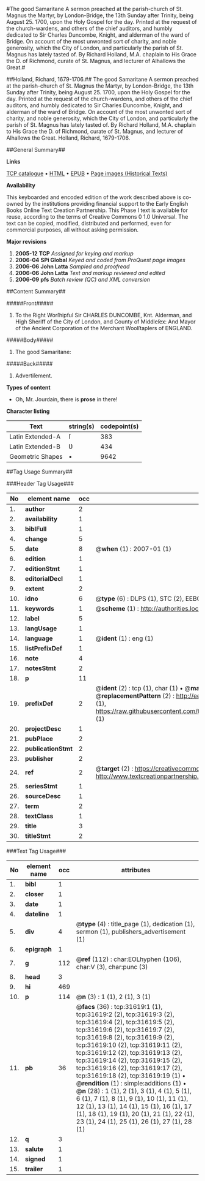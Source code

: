 #The good Samaritane A sermon preached at the parish-church of St. Magnus the Martyr, by London-Bridge, the 13th Sunday after Trinity, being August 25. 1700, upon the Holy Gospel for the day. Printed at the request of the church-wardens, and others of the chief auditors, and humbly dedicated to Sir Charles Duncombe, Knight, and alderman of the ward of Bridge. On account of the most unwonted sort of charity, and noble generosity, which the City of London, and particularly the parish of St. Magnus has lately tasted of. By Richard Holland, M.A. chaplain to His Grace the D. of Richmond, curate of St. Magnus, and lecturer of Alhallows the Great.#

##Holland, Richard, 1679-1706.##
The good Samaritane A sermon preached at the parish-church of St. Magnus the Martyr, by London-Bridge, the 13th Sunday after Trinity, being August 25. 1700, upon the Holy Gospel for the day. Printed at the request of the church-wardens, and others of the chief auditors, and humbly dedicated to Sir Charles Duncombe, Knight, and alderman of the ward of Bridge. On account of the most unwonted sort of charity, and noble generosity, which the City of London, and particularly the parish of St. Magnus has lately tasted of. By Richard Holland, M.A. chaplain to His Grace the D. of Richmond, curate of St. Magnus, and lecturer of Alhallows the Great.
Holland, Richard, 1679-1706.

##General Summary##

**Links**

[TCP catalogue](http://www.ota.ox.ac.uk/tcp/)  • 
[HTML](http://tei.it.ox.ac.uk/tcp/Texts-HTML/free/A44/A44165.html)  • 
[EPUB](http://tei.it.ox.ac.uk/tcp/Texts-EPUB/free/A44/A44165.epub) • 
[Page images (Historical Texts)](https://data.historicaltexts.jisc.ac.uk/view?pubId=eebo-99827203e&pageId=eebo-99827203e-31619-1)

**Availability**

This keyboarded and encoded edition of the
	       work described above is co-owned by the institutions
	       providing financial support to the Early English Books
	       Online Text Creation Partnership. This Phase I text is
	       available for reuse, according to the terms of Creative
	       Commons 0 1.0 Universal. The text can be copied,
	       modified, distributed and performed, even for
	       commercial purposes, all without asking permission.

**Major revisions**

1. __2005-12__ __TCP__ *Assigned for keying and markup*
1. __2006-04__ __SPi Global__ *Keyed and coded from ProQuest page images*
1. __2006-06__ __John Latta__ *Sampled and proofread*
1. __2006-06__ __John Latta__ *Text and markup reviewed and edited*
1. __2006-09__ __pfs__ *Batch review (QC) and XML conversion*

##Content Summary##

#####Front#####

1. To the Right Worſhipful Sir CHARLES DUNCOMBE, Knt. Alderman, and High Sheriff of the City of London, and County of Middleſex: And Mayor of the Ancient Corporation of the Merchant Woolſtaplers of ENGLAND.

#####Body#####

1. The good Samaritane:

#####Back#####

1. Advertiſement.

**Types of content**

  * Oh, Mr. Jourdain, there is **prose** in there!

**Character listing**


|Text|string(s)|codepoint(s)|
|---|---|---|
|Latin Extended-A|ſ|383|
|Latin Extended-B|Ʋ|434|
|Geometric Shapes|▪|9642|

##Tag Usage Summary##

###Header Tag Usage###

|No|element name|occ|attributes|
|---|---|---|---|
|1.|__author__|2||
|2.|__availability__|1||
|3.|__biblFull__|1||
|4.|__change__|5||
|5.|__date__|8| @__when__ (1) : 2007-01 (1)|
|6.|__edition__|1||
|7.|__editionStmt__|1||
|8.|__editorialDecl__|1||
|9.|__extent__|2||
|10.|__idno__|6| @__type__ (6) : DLPS (1), STC (2), EEBO-CITATION (1), PROQUEST (1), VID (1)|
|11.|__keywords__|1| @__scheme__ (1) : http://authorities.loc.gov/ (1)|
|12.|__label__|5||
|13.|__langUsage__|1||
|14.|__language__|1| @__ident__ (1) : eng (1)|
|15.|__listPrefixDef__|1||
|16.|__note__|4||
|17.|__notesStmt__|2||
|18.|__p__|11||
|19.|__prefixDef__|2| @__ident__ (2) : tcp (1), char (1)  •  @__matchPattern__ (2) : ([0-9\-]+):([0-9IVX]+) (1), (.+) (1)  •  @__replacementPattern__ (2) : http://eebo.chadwyck.com/downloadtiff?vid=$1&page=$2 (1), https://raw.githubusercontent.com/textcreationpartnership/Texts/master/tcpchars.xml#$1 (1)|
|20.|__projectDesc__|1||
|21.|__pubPlace__|2||
|22.|__publicationStmt__|2||
|23.|__publisher__|2||
|24.|__ref__|2| @__target__ (2) : https://creativecommons.org/publicdomain/zero/1.0/ (1), http://www.textcreationpartnership.org/docs/. (1)|
|25.|__seriesStmt__|1||
|26.|__sourceDesc__|1||
|27.|__term__|2||
|28.|__textClass__|1||
|29.|__title__|3||
|30.|__titleStmt__|2||


###Text Tag Usage###

|No|element name|occ|attributes|
|---|---|---|---|
|1.|__bibl__|1||
|2.|__closer__|1||
|3.|__date__|1||
|4.|__dateline__|1||
|5.|__div__|4| @__type__ (4) : title_page (1), dedication (1), sermon (1), publishers_advertisement (1)|
|6.|__epigraph__|1||
|7.|__g__|112| @__ref__ (112) : char:EOLhyphen (106), char:V (3), char:punc (3)|
|8.|__head__|3||
|9.|__hi__|469||
|10.|__p__|114| @__n__ (3) : 1 (1), 2 (1), 3 (1)|
|11.|__pb__|36| @__facs__ (36) : tcp:31619:1 (1), tcp:31619:2 (2), tcp:31619:3 (2), tcp:31619:4 (2), tcp:31619:5 (2), tcp:31619:6 (2), tcp:31619:7 (2), tcp:31619:8 (2), tcp:31619:9 (2), tcp:31619:10 (2), tcp:31619:11 (2), tcp:31619:12 (2), tcp:31619:13 (2), tcp:31619:14 (2), tcp:31619:15 (2), tcp:31619:16 (2), tcp:31619:17 (2), tcp:31619:18 (2), tcp:31619:19 (1)  •  @__rendition__ (1) : simple:additions (1)  •  @__n__ (28) : 1 (1), 2 (1), 3 (1), 4 (1), 5 (1), 6 (1), 7 (1), 8 (1), 9 (1), 10 (1), 11 (1), 12 (1), 13 (1), 14 (1), 15 (1), 16 (1), 17 (1), 18 (1), 19 (1), 20 (1), 21 (1), 22 (1), 23 (1), 24 (1), 25 (1), 26 (1), 27 (1), 28 (1)|
|12.|__q__|3||
|13.|__salute__|1||
|14.|__signed__|1||
|15.|__trailer__|1||
